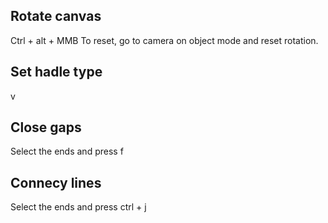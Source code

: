 ## Rotate canvas
Ctrl + alt + MMB
To reset, go to camera on object mode and reset rotation.

## Set hadle type
v

## Close gaps
Select the ends and press f

## Connecy lines
Select the ends and press ctrl + j